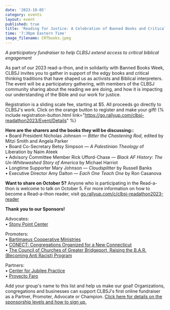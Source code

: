 ```yaml
---
date: '2023-10-05'
category: events
layout: event
published: true
title: 'Reading for Justice: A Celebration of Banned Books and Critical Thinking'
time: '7:30pm Eastern Time'
image_filename: CRTbooks.jpeg
---
```

_A participatory fundraiser to help CLBSJ extend access to critical biblical engagement_

As part of our 2023 read-a-thon, and in solidarity with Banned Books Week, CLBSJ invites you to gather in support of the edgy books and critical thinking traditions that have shaped us as activists and Biblical interpreters. The event will be a participatory gathering, with members of the CLBSJ community sharing about the reading we are doing, and how it is impacting our understanding of the Bible and our work for justice. 

Registration is a sliding scale fee, starting at $5. All proceeds go directly to CLBSJ's work. Click on the orange button to register and make your gift!
{% include registration-button.html link="https://go.rallyup.com/clbsj-readathon2023/Event/Details" %}

**Here are the sharers and the books they will be discussing::**<br>
• Board President Nicholas Johnson — _Bitter the Chastening Rod_, edited by Mitzi Smith and Angela Parker <br>
• Board Co-Secretary Betsy Simpson — _A Palestinian Theology_ of Liberation by Naim Ateek <br>
• Advisory Committee Member Rick Ufford-Chase — _Black AF History: The Un-Whitewashed Story of America_ by Michael Harriot<br>
• Longtime Supporter Mary Johnson — _Cloudsplitter_ by Russell Banks<br>
• Executive Director Amy Dalton — _Each One Teach One_ by Ron Casanova<br>

**Want to share on October 5?** Anyone who is participating in the Read-a-thon is welcome to talk on October 5. For more information on how to become a Read-a-thon reader, visit [go.rallyup.com/c/clbsj-readathon2023-reader](https://go.rallyup.com/c/clbsj-readathon2023-reader)

**Thank you to our Sponsors!**

Advocates:<br>
• [Stony Point Center](https://stonypointcenter.org/)

Promoters:<br>
• [Bartimaeus Cooperative Ministries](https://www.bcm-net.org/)<br>
• [CONECT: Congregations Organized for a New Connecticut](https://weconect.org/)<br>
• [The Council of Churches of Greater Bridgeport, Raising the B.A.R. (Becoming Anti Racist) Program](https://www.ccgb.org/rtb )

Partners:<br>
• [Center for Jubilee Practice](https://jubileepractice.org/)<br>
• [Proyecto Faro](https://proyectofarorockland.org/)

Add your group's name to this list and help us make our goal! Organizations, congregations and businesses can support CLBSJ's first online fundraiser as a Partner, Promoter, Advocate or Champion. [Click here for details on the sponsorship levels and how to sign up.](https://clbsj.org/assets/Oct5-Fundraiser-SponsorshipOptions.pdf)
